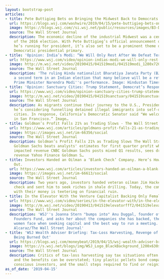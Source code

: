 ```yaml
---
layout: bootstrap-post
articles:
- title: Pete Buttigieg Bets on Bringing the Midwest Back to Democrats
  url: https://blogs.wsj.com/washwire/2019/04/15/pete-buttigieg-bets-on-bringing-the-midwest-back-to-democrats/
  image: https://blogs.wsj.com//si.wsj.net/public/resources/images/B3-DS287_petebu_P_20190415091347.jpg
  source: The Wall Street Journal
  description: The economic decline of the industrial Midwest was a central theme
    of the 2016 election. With Pete Buttigieg’s official announcement on Sunday that
    he’s running for president, it’s also set to be a prominent theme of the 2020
    Democratic presidential primary.
- title: 'Opinion: India’s Modi: “We Will Only Rest After We Defeat Terror”'
  url: https://www.wsj.com/video/opinion-indias-modi-we-will-only-rest-after-we-defeat-terror/4DAE96CA-76F4-41F6-95B6-3596FAECEF36.html
  image: http://m.wsj.net/video/20190415/041519modi/041519modi_1280x720.jpg
  source: The Wall Street Journal
  description: 'The ruling Hindu nationalist Bharatiya Janata Party (BJP) is seeking
    a second term in an Indian election that many believe will be a referendum on
    Prime Minister Narendra Modi''s performance. Image: Hindustan Times/Getty'
- title: 'Opinion: Sanctuary Cities: Trump Statement, Democrat’s Response'
  url: https://www.wsj.com/video/opinion-sanctuary-cities-trump-statement-democrats-response/05B33500-1F7B-4199-A808-87B2B104CF79.html
  image: http://m.wsj.net/video/20190415/041519sanctuary/041519sanctuary_1280x720.jpg
  source: The Wall Street Journal
  description: As migrants continue their journey to the U.S., President Trump said
    he’s considering funnelling detained illegal immigrants into self-declared sanctuary
    cities. In response, California’s Democratic Senator said "We welcome immigrants
    in San Francisco.” Image…
- title: Goldman’s Profit Falls 21% as Trading Slows - The Wall Street Journal
  url: https://www.wsj.com/articles/goldmans-profit-falls-21-as-trading-slows-11555328667
  image: https://images.wsj.net/im-66356/social
  source: The Wall Street Journal
  description: Goldman’s Profit Falls 21% as Trading Slows The Wall Street Journal
    Goldman Sachs beats analysts' estimates for first quarter profit while markets
    impacted revenue CNBC Goldman Sachs posts mixed Q1 results, sees drop in trading
    revenue Yahoo Finance Goldman S…
- title: Investors Handed an Oilman a ‘Blank Check’ Company. Here’s How It Turned
    Out.
  url: https://www.wsj.com/articles/investors-handed-an-oilman-a-blank-check-company-heres-how-it-turned-out-11555328147
  image: https://images.wsj.net/im-66613/social
  source: The Wall Street Journal
  description: Two years ago, investors handed veteran oilman Jim Hackett a $1 billion
    check and sent him to seek riches in shale drilling. Today, the company he founded
    with their money is teetering on financial ruin.
- title: In the Elevator With the Venture Capitalist Backing Only Female-Led Companies
  url: https://www.wsj.com/video/series/in-the-elevator-with/in-the-elevator-with-the-venture-capitalist-backing-only-female-led-companies/A4970150-667E-469F-819D-353D3B38BC85
  image: http://m.wsj.net/video/20190413/041519elevatorfff2/041519elevatorfff2_1280x720.jpg
  source: The Wall Street Journal
  description: 'WSJ''s Joanna Stern "bumps into" Anu Duggal, founder of the Female
    Founders Fund, and asks her about the companies she has backed, the roadblocks
    women face when seeking capital and the best way to run a meeting. Photo: Rob
    Alcaraz/The Wall Street Journal'
- title: 'WSJ Wealth Adviser Briefing: Tax-Loss Harvesting, Revenge of the Nurdles,
    Being Burned Out'
  url: https://blogs.wsj.com/moneybeat/2019/04/15/wsj-wealth-adviser-briefing-tax-loss-harvesting-revenge-of-the-nurdles-being-burned-out/
  image: https://s.wsj.net/blogs/img/WSJ_Logo_BlackBackground_1200x630social
  source: The Wall Street Journal
  description: Critics of tax-loss harvesting say tax situations often are more complicated
    and the benefits can be overstated; tiny plastic pellets bond companies and socially
    conscious investors, and the small steps required to find or reignite your passion.
as_of_date: '2019-04-15'
---
```


